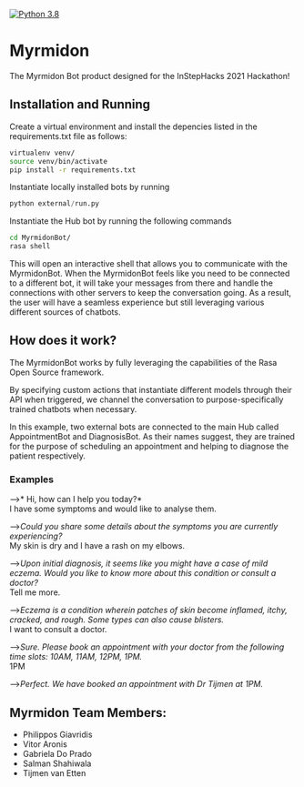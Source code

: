 [![Python 3.8](https://img.shields.io/badge/python-3.8-blue.svg)](https://www.python.org/downloads/release/python-380/)

# Myrmidon

The Myrmidon Bot product designed for the InStepHacks 2021 Hackathon!

## Installation and Running
Create a virtual environment and install the depencies listed in the requirements.txt file as follows:

```bash
virtualenv venv/
source venv/bin/activate
pip install -r requirements.txt
```

Instantiate locally installed bots by running 

```python 
python external/run.py
```

Instantiate the Hub bot by running the following commands

```bash
cd MyrmidonBot/
rasa shell
```

This will open an interactive shell that allows you to communicate with the MyrmidonBot. When the MyrmidonBot feels like you need to be connected to a different bot, it will take your messages from there and handle the connections with other servers to keep the conversation going. As a result, the user will have a seamless experience but still leveraging various different sources of chatbots.

## How does it work?
The MyrmidonBot works by fully leveraging the capabilities of the Rasa Open Source framework.

By specifying custom actions that instantiate different models through their API when triggered, we channel the conversation to purpose-specifically trained chatbots when necessary.

In this example, two external bots are connected to the main Hub called AppointmentBot and DiagnosisBot. As their names suggest, they are trained for the purpose of scheduling an appointment and helping to diagnose the patient respectively. 

### Examples
-->* Hi, how can I help you today?*  
I have some symptoms and would like to analyse them.

-->*Could you share some details about the symptoms you are currently experiencing?*  
My skin is dry and I have a rash on my elbows. 

-->*Upon initial diagnosis, it seems like you might have a case of mild eczema. Would you like to know more about this condition or consult a doctor?*  
Tell me more.

-->*Eczema is a condition wherein patches of skin become inflamed, itchy, cracked, and rough. Some types can also cause blisters.*  
I want to consult a doctor.

-->*Sure. Please book an appointment with your doctor from the following time slots: 10AM, 11AM, 12PM, 1PM.*  
1PM

-->*Perfect. We have booked an appointment with Dr Tijmen at 1PM.*

## Myrmidon Team Members:
  * Philippos Giavridis
  * Vitor Aronis
  * Gabriela Do Prado
  * Salman Shahiwala
  * Tijmen van Etten

